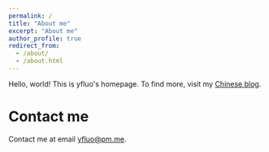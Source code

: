 ```yaml
---
permalink: /
title: "About me"
excerpt: "About me"
author_profile: true
redirect_from: 
  - /about/
  - /about.html
---
```


Hello, world! This is yfluo's homepage. To find more, visit my [Chinese blog](https://blog.yfluo.me).

# Contact me
Contact me at email yfluo@pm.me.